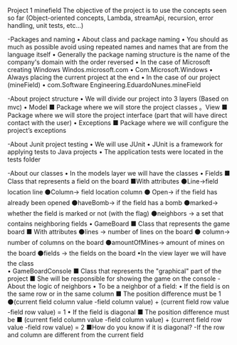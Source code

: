 Project 1 minefield
The objective of the project is to use the concepts seen so far (Object-oriented concepts, Lambda, streamApi, recursion, error handling, unit tests, etc...)

-Packages and naming
• About class and package naming
• You should as much as possible avoid using repeated names and names that are from the language itself
• Generally the package naming structure is the name of the company's domain with the order reversed
    • In the case of Microsoft creating Windows Windos.microsoft.com
    • Com.Microsoft.Windows
    • Always placing the current project at the end
•  In the case of our project (mineField)
    • com.Software Engineering.EduardoNunes.mineField

-About project structure
• We will divide our project into 3 layers (Based on mvc)
    • Model
        ■ Package where we will store the project classes
    。View
        ■ Package where we will store the project interface (part that will have direct contact with the user)
    • Exceptions
        ■ Package where we will configure the project’s exceptions

-About Junit project testing
    • We will use JUnit
    • JUnit is a framework for applying tests to Java projects
    • The application tests were located in the tests folder

-About our classes
    • In the models layer we will have the classes
        • Fields
            ■ Class that represents a field on the board
            ■With attributes
                ⚫Line->field location line
                ⚫Column→ field location column
                ⚫ Open→ if the field has already been opened
                ⚫haveBomb→ if the field has a bomb
                ⚫marked→ whether the field is marked or not (with the flag)
                ⚫neighbors → a set that contains neighboring fields
        • GameBoard
            ■ Class that represents the game board
            ■ With attributes
                ⚫lines → number of lines on the board
                ⚫ column→ number of columns on the board
                ⚫amountOfMines→ amount of mines on the board
                ⚫fields → the fields on the board
    •In the view layer we will have the class   
        • GameBoardConsole
            ■ Class that represents the "graphical" part of the project
            ■ She will be responsible for showing the game on the console
-About the logic of neighbors
    • To be a neighbor of a field:
    • If the field is on the same row or in the same column
        ■ The position difference must be 1
            ⚫(current field column value -field column value) + (current field row value -field row value) = 1
    • If the field is diagonal
        ■ The position difference must be
        ■ (current field column value -field column value) + (current field row value -field row value) = 2
        ■How do you know if it is diagonal?
            -If the row and column are different from the current field
